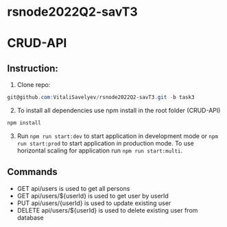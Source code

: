 # rsnode2022Q2-savT3
# CRUD-API
## Instruction:
1. Clone repo:
 ``` powershell 
git@github.com:VitaliSavelyev/rsnode2022Q2-savT3.git -b task3
```
2. To install all dependencies use npm install in the root folder (CRUD-API)
``` powershell 
npm install
```
3) Run ```npm run start:dev``` to start application in development mode or ```npm run start:prod``` to start application in production mode.
   To use horizontal scaling for application run ```npm run start:multi```.

## Commands
- GET api/users is used to get all persons
- GET api/users/${userId} is used to get user by userId
- PUT api/users/{userId} is used to update existing user
- DELETE api/users/${userId} is used to delete existing user from database
